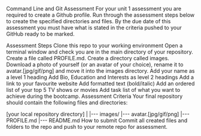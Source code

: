 Command Line and Git Assessment
For your unit 1 assessment you are required to create a Github profile. Run through the assessment steps below to create the specified directories and files. By the due date of this assessment you must have what is stated in the criteria pushed to your GitHub ready to be marked.

Assessment Steps
Clone this repo to your working environment
Open a terminal window and check you are in the main directory of your repository.
Create a file called PROFILE.md.
Create a directory called images.
Download a photo of yourself (or an avatar of your choice), rename it to avatar.[jpg/gif/png] and move it into the images directory.
Add your name as a level 1 heading
Add Bio, Education and Interests as level 2 headings
Add a link to your favourite website
Add formatted text (bold/italic)
Add an ordered list of your top 5 TV shows or movies
Add task list of what you want to achieve during the bootcamp.
Assessment Criteria
Your final repository should contain the following files and directories:

[your local repository directory]
  |
  |--- images/
      |--- avatar.[jpg/gif/png]
  |--- PROFILE.md
  |--- README.md
How to submit
Commit all created files and folders to the repo and push to your remote repo for assessment.
